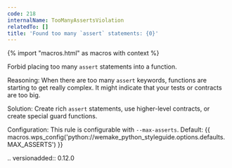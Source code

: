 ```yaml
---
code: 218
internalName: TooManyAssertsViolation
relatedTo: []
title: 'Found too many `assert` statements: {0}'
---
```


{% import "macros.html" as macros with context %}

Forbid placing too many `assert` statements into a function.

Reasoning: When there are too many `assert` keywords, functions are
starting to get really complex. It might indicate that your tests or
contracts are too big.

Solution: Create rich `assert` statements, use higher-level contracts,
or create special guard functions.

Configuration: This rule is configurable with `--max-asserts`. Default:
{{ macros.wps_config('python://wemake_python_styleguide.options.defaults.MAX_ASSERTS') }}

.. versionadded:: 0.12.0